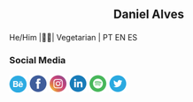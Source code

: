  ## <p style='text-align: center;'> Daniel Alves </p>
He/Him |🏳️‍🌈| Vegetarian | PT EN ES 


### Social Media
<img src="b.png" alt="behance"> <img src="f.png" alt="facebook"> <img src="ig.png" alt="instagram"> <img src="in.png" alt="linkedin"> <img src="s.png" alt="spotify"> <img src="t.png" alt="twitter">


<!--
**coolalves/coolalves** is a ✨ _special_ ✨ repository because its `README.md` (this file) appears on your GitHub profile.

 
